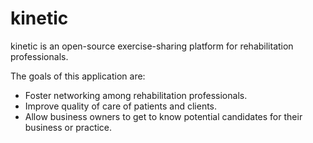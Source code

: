 # kinetic

kinetic is an open-source exercise-sharing platform for rehabilitation professionals.

The goals of this application are: 
<ul>
    <li>Foster networking among rehabilitation professionals.</li>
    <li>Improve quality of care of patients and clients.</li>
    <li>Allow business owners to get to know potential candidates for their business or practice.</li>
</ul>